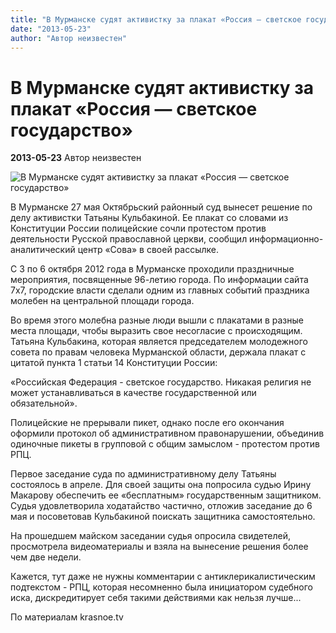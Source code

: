 ```yaml
---
title: "В Мурманске судят активистку за плакат «Россия — светское государство»"
date: "2013-05-23"
author: "Автор неизвестен"
---
```


# В Мурманске судят активистку за плакат «Россия — светское государство»

**2013-05-23** Автор неизвестен

![В Мурманске судят активистку за плакат «Россия — светское государство»](http://files.krasnoe.tv/files/title_images/kulbakina.jpg)

В Мурманске 27 мая Октябрьский районный суд вынесет решение по делу активистки Татьяны Кульбакиной. Ее плакат со словами из Конституции России полицейские сочли протестом против деятельности Русской православной церкви, сообщил информационно-аналитический центр «Сова» в своей рассылке.

С 3 по 6 октября 2012 года в Мурманске проходили праздничные мероприятия, посвященные 96-летию города. По информации сайта 7х7, городские власти сделали одним из главных событий праздника молебен на центральной площади города.

Во время этого молебна разные люди вышли с плакатами в разные места площади, чтобы выразить свое несогласие с происходящим. Татьяна Кульбакина, которая является председателем молодежного совета по правам человека Мурманской области, держала плакат с цитатой пункта 1 статьи 14 Конституции России:

«Российская Федерация - светское государство. Никакая религия не может устанавливаться в качестве государственной или обязательной».

Полицейские не прерывали пикет, однако после его окончания оформили протокол об административном правонарушении, объединив одиночные пикеты в групповой с общим замыслом - протестом против РПЦ.

Первое заседание суда по административному делу Татьяны состоялось в апреле. Для своей защиты она попросила судью Ирину Макарову обеспечить ее «бесплатным» государственным защитником. Судья удовлетворила ходатайство частично, отложив заседание до 6 мая и посоветовав Кульбакиной поискать защитника самостоятельно.

На прошедшем майском заседании судья опросила свидетелей, просмотрела видеоматериалы и взяла на вынесение решения более чем две недели.

Кажется, тут даже не нужны комментарии с антиклерикалистическим подтекстом - РПЦ, которая несомненно была инициатором судебного иска, дискредитирует себя такими действиями как нельзя лучше...

По материалам krasnoe.tv
